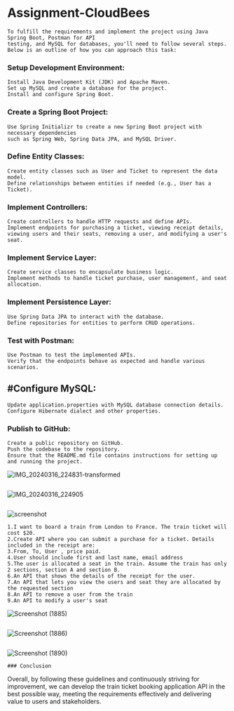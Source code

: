 # Assignment-CloudBees
```
To fulfill the requirements and implement the project using Java Spring Boot, Postman for API 
testing, and MySQL for databases, you'll need to follow several steps. Below is an outline of how you can approach this task:
```
### Setup Development Environment:
```
Install Java Development Kit (JDK) and Apache Maven.
Set up MySQL and create a database for the project.
Install and configure Spring Boot.
```
### Create a Spring Boot Project:
```
Use Spring Initializr to create a new Spring Boot project with necessary dependencies 
such as Spring Web, Spring Data JPA, and MySQL Driver.
```
### Define Entity Classes:
```
Create entity classes such as User and Ticket to represent the data model.
Define relationships between entities if needed (e.g., User has a Ticket).
```
### Implement Controllers:
```
Create controllers to handle HTTP requests and define APIs.
Implement endpoints for purchasing a ticket, viewing receipt details, viewing users and their seats, removing a user, and modifying a user's seat.
```
### Implement Service Layer:
```
Create service classes to encapsulate business logic.
Implement methods to handle ticket purchase, user management, and seat allocation.
```
### Implement Persistence Layer:
```
Use Spring Data JPA to interact with the database.
Define repositories for entities to perform CRUD operations.
```
### Test with Postman:
```
Use Postman to test the implemented APIs.
Verify that the endpoints behave as expected and handle various scenarios.
```
## #Configure MySQL:
```
Update application.properties with MySQL database connection details.
Configure Hibernate dialect and other properties.
```
### Publish to GitHub:
```
Create a public repository on GitHub.
Push the codebase to the repository.
Ensure that the README.md file contains instructions for setting up and running the project.
```
![IMG_20240316_224831-transformed](https://github.com/abhishek-singh512/Assignment-CloudBees/assets/118076036/ead01bd6-8b1c-44bd-b748-9989dc2850ad) 
```
```
![IMG_20240316_224905](https://github.com/abhishek-singh512/Assignment-CloudBees/assets/118076036/6c07d5df-7b2a-49df-aaa2-9bdacf18fc3f)
```
```
![screenshot](https://github.com/abhishek-singh512/Assignment-CloudBees/assets/118076036/a155054d-8b91-4097-ab14-3fb2de918d9e)
```
1.I want to board a train from London to France. The train ticket will cost $20.
2.Create API where you can submit a purchase for a ticket. Details included in the receipt are:
3.From, To, User , price paid.
4.User should include first and last name, email address
5.The user is allocated a seat in the train. Assume the train has only 2 sections, section A and section B.
6.An API that shows the details of the receipt for the user.
7.An API that lets you view the users and seat they are allocated by the requested section
8.An API to remove a user from the train
9.An API to modify a user's seat
```
![Screenshot (1885)](https://github.com/abhishek-singh512/Assignment-CloudBees/assets/118076036/7cbf03ec-2744-4d54-8b5d-1b18223f01fc)
```
```
![Screenshot (1886)](https://github.com/abhishek-singh512/Assignment-CloudBees/assets/118076036/7b49cfbc-c8fb-4662-bf9b-e81235f5e538)
```
```
![Screenshot (1890)](https://github.com/abhishek-singh512/Assignment-CloudBees/assets/118076036/564f8fd0-b166-4dc1-9648-4678f4593adb)
```
### Conclusion
```
Overall, by following these guidelines and continuously striving for improvement, we can develop the train ticket booking application API in the best possible way, meeting the requirements 
effectively and delivering value to users and stakeholders.
```
